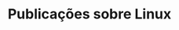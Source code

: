 ---
layout: category
title: "Publicações sobre Linux"
image: /uploads/linux-terminal.png
sitemap: true
label: linux
---